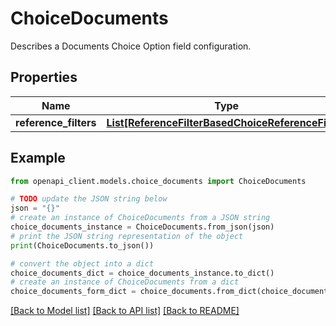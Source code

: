 # ChoiceDocuments

Describes a Documents Choice Option field configuration.

## Properties

Name | Type | Description | Notes
------------ | ------------- | ------------- | -------------
**reference_filters** | [**List[ReferenceFilterBasedChoiceReferenceFilter]**](ReferenceFilterBasedChoiceReferenceFilter.md) |  | [optional] 

## Example

```python
from openapi_client.models.choice_documents import ChoiceDocuments

# TODO update the JSON string below
json = "{}"
# create an instance of ChoiceDocuments from a JSON string
choice_documents_instance = ChoiceDocuments.from_json(json)
# print the JSON string representation of the object
print(ChoiceDocuments.to_json())

# convert the object into a dict
choice_documents_dict = choice_documents_instance.to_dict()
# create an instance of ChoiceDocuments from a dict
choice_documents_form_dict = choice_documents.from_dict(choice_documents_dict)
```
[[Back to Model list]](../README.md#documentation-for-models) [[Back to API list]](../README.md#documentation-for-api-endpoints) [[Back to README]](../README.md)


